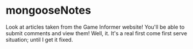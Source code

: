 # mongooseNotes

Look at articles taken from the Game Informer website! You'll be able to submit comments and view them! Well, it. It's a real first come first serve situation; until I get it fixed.
